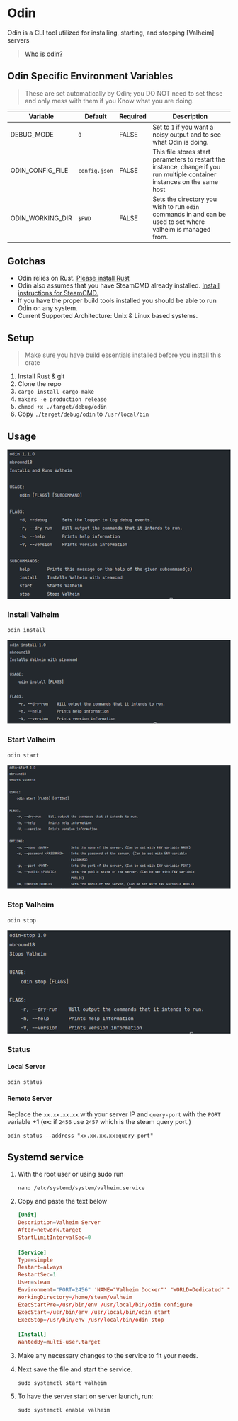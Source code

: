 # Odin

Odin is a CLI tool utilized for installing, starting, and stopping [Valheim] servers

> [Who is odin?](https://en.wikipedia.org/wiki/Odin)

## Odin Specific Environment Variables

> These are set automatically by Odin;
> you DO NOT need to set these and only mess with them if you Know what you are doing.

| Variable         | Default       | Required | Description                                                                                                                |
| ---------------- | ------------- | -------- | -------------------------------------------------------------------------------------------------------------------------- |
| DEBUG_MODE       | `0`           | FALSE    | Set to `1` if you want a noisy output and to see what Odin is doing.                                                       |
| ODIN_CONFIG_FILE | `config.json` | FALSE    | This file stores start parameters to restart the instance, change if you run multiple container instances on the same host |
| ODIN_WORKING_DIR | `$PWD`        | FALSE    | Sets the directory you wish to run `odin` commands in and can be used to set where valheim is managed from.                |

## Gotchas

- Odin relies on Rust. [Please install Rust](https://www.rust-lang.org/tools/install)
- Odin also assumes that you have SteamCMD already installed. [Install instructions for SteamCMD.](https://developer.valvesoftware.com/wiki/SteamCMD)
- If you have the proper build tools installed you should be able to run Odin on any system.
- Current Supported Architecture: Unix & Linux based systems.

## Setup

> Make sure you have build essentials installed before you install this crate

1. Install Rust & git
2. Clone the repo
3. `cargo install cargo-make`
4. `makers -e production release`
5. `chmod +x ./target/debug/odin`
6. Copy `./target/debug/odin` to `/usr/local/bin`

## Usage

![Main Menu](../../docs/assets/main-menu.png)

### Install Valheim

```sh
odin install
```

![Install Menu](../../docs/assets/install-menu.png)

### Start Valheim

```sh
odin start
```

![Start Menu](../../docs/assets/start-menu.png)

### Stop Valheim

```sh
odin stop
```

![Install Menu](../../docs/assets/stop-menu.png)

### Status

#### Local Server

```sh
odin status
```

#### Remote Server

Replace the `xx.xx.xx.xx` with your server IP and `query-port` with the `PORT` variable +1 (ex: if `2456` use `2457` which is the steam query port.)

```shell
odin status --address "xx.xx.xx.xx:query-port"
```

## Systemd service

1. With the root user or using sudo run

   ```shell
   nano /etc/systemd/system/valheim.service
   ```

2. Copy and paste the text below

   ```toml
   [Unit]
   Description=Valheim Server
   After=network.target
   StartLimitIntervalSec=0

   [Service]
   Type=simple
   Restart=always
   RestartSec=1
   User=steam
   Environment="PORT=2456" 'NAME="Valheim Docker"' "WORLD=Dedicated" "PUBLIC=1" "PASSWORD=changeme"
   WorkingDirectory=/home/steam/valheim
   ExecStartPre=/usr/bin/env /usr/local/bin/odin configure
   ExecStart=/usr/bin/env /usr/local/bin/odin start
   ExecStop=/usr/bin/env /usr/local/bin/odin stop

   [Install]
   WantedBy=multi-user.target
   ```

3. Make any necessary changes to the service to fit your needs.
4. Next save the file and start the service.

   ```shell
   sudo systemctl start valheim
   ```

5. To have the server start on server launch, run:

   ```shell
   sudo systemctl enable valheim
   ```
